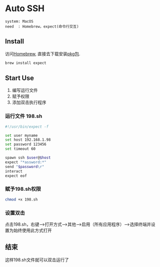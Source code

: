 # Auto SSH

```
system: MacOS
need  : Homebrew，expect(命令行交互)
```

## Install

访问[Homebrew](https://brew.sh), 直接去下载安装[pkg包](https://github.com/Homebrew/brew/releases/latest).

```bash
brew install expect
```

## Start Use

1. 编写运行文件
2. 赋予权限
3. 添加双击执行程序

### 运行文件 198.sh

```sh
#!/usr/bin/expect -f

set user myname
set host 192.168.1.98
set password 123456
set timeout 60

spawn ssh $user@$host
expect "*assword:*"
send "$password\r"
interact
expect eof
```

### 赋予198.sh权限

```bash
chmod +x 198.sh
```

### 设置双击

点击198.sh，右键-->打开方式-->其他-->启用（所有应用程序）-->选择终端并设置为始终使用此方式打开


## 结束

这样198.sh文件就可以双击运行了
